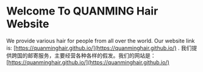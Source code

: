 # Welcome To QUANMING Hair Website


We provide various hair for people from all over the world.
Our website link is: [https://quanminghair.github.io/](https://quanminghair.github.io/)
.
我们提供跨国的邮寄服务，主要经营各种各样的假发。我们的网站是：[https://quanminghair.github.io/](https://quanminghair.github.io/)
